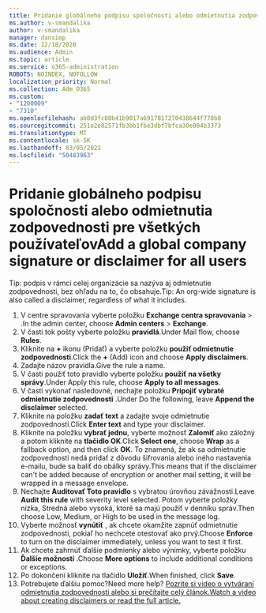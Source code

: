 ```yaml
---
title: Pridanie globálneho podpisu spoločnosti alebo odmietnutia zodpovednosti pre všetkých používateľov
ms.author: v-smandalika
author: v-smandalika
manager: dansimp
ms.date: 12/18/2020
ms.audience: Admin
ms.topic: article
ms.service: o365-administration
ROBOTS: NOINDEX, NOFOLLOW
localization_priority: Normal
ms.collection: Adm_O365
ms.custom:
- "1200009"
- "7310"
ms.openlocfilehash: ab0d3fc80b41b9017a6917817270438644f770b8
ms.sourcegitcommit: 251e2e82571fb3bb1fbe3dbf7bfca30e004b3373
ms.translationtype: MT
ms.contentlocale: sk-SK
ms.lasthandoff: 03/05/2021
ms.locfileid: "50483963"
---
```

# <a name="add-a-global-company-signature-or-disclaimer-for-all-users"></a><span data-ttu-id="4b9e6-102">Pridanie globálneho podpisu spoločnosti alebo odmietnutia zodpovednosti pre všetkých používateľov</span><span class="sxs-lookup"><span data-stu-id="4b9e6-102">Add a global company signature or disclaimer for all users</span></span>

<span data-ttu-id="4b9e6-103">Tip: podpis v rámci celej organizácie sa nazýva aj odmietnutie zodpovednosti, bez ohľadu na to, čo obsahuje.</span><span class="sxs-lookup"><span data-stu-id="4b9e6-103">Tip: An org-wide signature is also called a disclaimer, regardless of what it includes.</span></span>

1. <span data-ttu-id="4b9e6-104">V centre spravovania vyberte položku **Exchange centra spravovania**  >  .</span><span class="sxs-lookup"><span data-stu-id="4b9e6-104">In the admin center, choose **Admin centers** > **Exchange**.</span></span>
2. <span data-ttu-id="4b9e6-105">V časti tok pošty vyberte položku **pravidlá**.</span><span class="sxs-lookup"><span data-stu-id="4b9e6-105">Under Mail flow, choose **Rules**.</span></span>
3. <span data-ttu-id="4b9e6-106">Kliknite na **+** ikonu (Pridať) a vyberte položku **použiť odmietnutie zodpovednosti**.</span><span class="sxs-lookup"><span data-stu-id="4b9e6-106">Click the **+** (Add) icon and choose **Apply disclaimers**.</span></span>
4. <span data-ttu-id="4b9e6-107">Zadajte názov pravidla.</span><span class="sxs-lookup"><span data-stu-id="4b9e6-107">Give the rule a name.</span></span>
5. <span data-ttu-id="4b9e6-108">V časti použiť toto pravidlo vyberte položku **použiť na všetky správy**.</span><span class="sxs-lookup"><span data-stu-id="4b9e6-108">Under Apply this rule, choose **Apply to all messages**.</span></span>
6. <span data-ttu-id="4b9e6-109">V časti vykonať nasledovné, nechajte položku **Pripojiť vybraté odmietnutie zodpovednosti** .</span><span class="sxs-lookup"><span data-stu-id="4b9e6-109">Under Do the following, leave **Append the disclaimer** selected.</span></span>
7. <span data-ttu-id="4b9e6-110">Kliknite na položku **zadať text** a zadajte svoje odmietnutie zodpovednosti.</span><span class="sxs-lookup"><span data-stu-id="4b9e6-110">Click **Enter text** and type your disclaimer.</span></span>
8. <span data-ttu-id="4b9e6-111">Kliknite na položku **vybrať jednu**, vyberte možnosť **Zalomiť** ako záložný a potom kliknite na **tlačidlo OK**.</span><span class="sxs-lookup"><span data-stu-id="4b9e6-111">Click **Select one**, choose **Wrap** as a fallback option, and then click **OK**.</span></span> <span data-ttu-id="4b9e6-112">To znamená, že ak sa odmietnutie zodpovednosti nedá pridať z dôvodu šifrovania alebo iného nastavenia e-mailu, bude sa baliť do obálky správy.</span><span class="sxs-lookup"><span data-stu-id="4b9e6-112">This means that if the disclaimer can't be added because of encryption or another mail setting, it will be wrapped in a message envelope.</span></span>
9. <span data-ttu-id="4b9e6-113">Nechajte **Auditovať Toto pravidlo** s vybratou úrovňou závažnosti.</span><span class="sxs-lookup"><span data-stu-id="4b9e6-113">Leave **Audit this rule** with severity level selected.</span></span> <span data-ttu-id="4b9e6-114">Potom vyberte položky nízka, Stredná alebo vysoká, ktoré sa majú použiť v denníku správ.</span><span class="sxs-lookup"><span data-stu-id="4b9e6-114">Then choose Low, Medium, or High to be used in the message log.</span></span>
10. <span data-ttu-id="4b9e6-115">Vyberte možnosť **vynútiť** , ak chcete okamžite zapnúť odmietnutie zodpovednosti, pokiaľ ho nechcete otestovať ako prvý.</span><span class="sxs-lookup"><span data-stu-id="4b9e6-115">Choose **Enforce** to turn on the disclaimer immediately, unless you want to test it first.</span></span>
11. <span data-ttu-id="4b9e6-116">Ak chcete zahrnúť ďalšie podmienky alebo výnimky, vyberte položku **Ďalšie možnosti** .</span><span class="sxs-lookup"><span data-stu-id="4b9e6-116">Choose **More options** to include additional conditions or exceptions.</span></span>
12. <span data-ttu-id="4b9e6-117">Po dokončení kliknite na tlačidlo **Uložiť**.</span><span class="sxs-lookup"><span data-stu-id="4b9e6-117">When finished, click **Save**.</span></span>
13. <span data-ttu-id="4b9e6-118">Potrebujete ďalšiu pomoc?</span><span class="sxs-lookup"><span data-stu-id="4b9e6-118">Need more help?</span></span> [<span data-ttu-id="4b9e6-119">Pozrite si video o vytváraní odmietnutia zodpovednosti alebo si prečítajte celý článok.</span><span class="sxs-lookup"><span data-stu-id="4b9e6-119">Watch a video about creating disclaimers or read the full article.</span></span>](https://support.office.com/article/2d75860f-c527-4352-a7f6-73eba54c0c72?wt.mc_id=Chat_GlobalSignature)